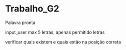 # Trabalho_G2

Palavra pronta

input_user max 5 letras, apenas permitido letras

verificar quais existem e quais estão na posição correta

